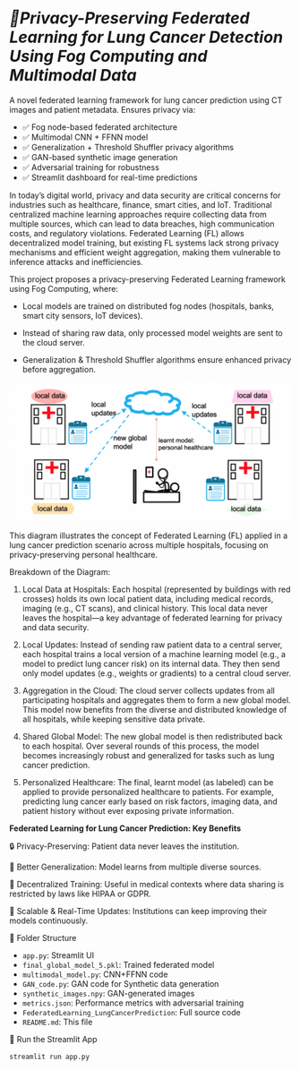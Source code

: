 # *🏥Privacy-Preserving Federated Learning for Lung Cancer Detection Using Fog Computing and Multimodal Data*

A novel federated learning framework for lung cancer prediction using CT images and patient metadata. Ensures privacy via:
- ✅ Fog node-based federated architecture
- ✅ Multimodal CNN + FFNN model
- ✅ Generalization + Threshold Shuffler privacy algorithms
- ✅ GAN-based synthetic image generation
- ✅ Adversarial training for robustness
- ✅ Streamlit dashboard for real-time predictions


In today’s digital world, privacy and data security are critical concerns for industries such as healthcare, finance, smart cities, and IoT. Traditional centralized machine learning approaches require collecting data from multiple sources, which can lead to data breaches, high communication costs, and regulatory violations. Federated Learning (FL) allows decentralized model training, but existing FL systems lack strong privacy mechanisms and efficient weight aggregation, making them vulnerable to inference attacks and inefficiencies. 

This project proposes a privacy-preserving Federated Learning framework using Fog Computing, where: 

- Local models are trained on distributed fog nodes (hospitals, banks, smart city sensors, IoT devices).

- Instead of sharing raw data, only processed model weights are sent to the cloud server.

- Generalization & Threshold Shuffler algorithms ensure enhanced privacy before aggregation.

![Project Diagram](images/diagram.png)

This diagram illustrates the concept of Federated Learning (FL) applied in a lung cancer prediction scenario across multiple hospitals, focusing on privacy-preserving personal healthcare.

Breakdown of the Diagram:
1. Local Data at Hospitals:
Each hospital (represented by buildings with red crosses) holds its own local patient data, including medical records, imaging (e.g., CT scans), and clinical history. This local data never leaves the hospital—a key advantage of federated learning for privacy and data security.

2. Local Updates:
Instead of sending raw patient data to a central server, each hospital trains a local version of a machine learning model (e.g., a model to predict lung cancer risk) on its internal data. They then send only model updates (e.g., weights or gradients) to a central cloud server.

3. Aggregation in the Cloud:
The cloud server collects updates from all participating hospitals and aggregates them to form a new global model. This model now benefits from the diverse and distributed knowledge of all hospitals, while keeping sensitive data private.

4. Shared Global Model:
The new global model is then redistributed back to each hospital. Over several rounds of this process, the model becomes increasingly robust and generalized for tasks such as lung cancer prediction.

5. Personalized Healthcare:
The final, learnt model (as labeled) can be applied to provide personalized healthcare to patients. For example, predicting lung cancer early based on risk factors, imaging data, and patient history without ever exposing private information.

**Federated Learning for Lung Cancer Prediction: Key Benefits**

🔒 Privacy-Preserving: Patient data never leaves the institution.

🧠 Better Generalization: Model learns from multiple diverse sources.

🏥 Decentralized Training: Useful in medical contexts where data sharing is restricted by laws like HIPAA or GDPR.

🚀 Scalable & Real-Time Updates: Institutions can keep improving their models continuously.


 📁 Folder Structure
- `app.py`: Streamlit UI
- `final_global_model_5.pkl`: Trained federated model
- `multimodal_model.py`: CNN+FFNN code
- `GAN_code.py`: GAN code for Synthetic data generation
- `synthetic_images.npy`: GAN-generated images
- `metrics.json`: Performance metrics with adversarial training
- `FederatedLearning_LungCancerPrediction`: Full source code
- `README.md`: This file


 🚀 Run the Streamlit App
```bash
streamlit run app.py

